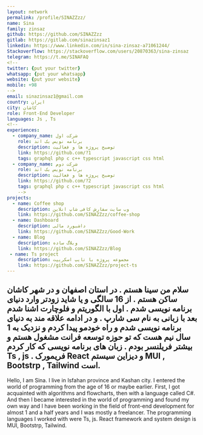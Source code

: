 ```yaml
---
layout: network
permalink: /profile/SINAZZzz/
name: Sina
family: zinsaz
github: https://github.com/SINAZZzz
gitlab: https://gitlab.com/sinazinsaz1
linkedin: https://www.linkedin.com/in/sina-zinsaz-a71061244/
Stackoverflow: https://stackoverflow.com/users/20870363/sina-zinsaz
telegram: https://t.me/SINAFAQ
<!--
twitter: {put your twitter}
whatsapp: {put your whatsapp}
website: {put your website}
mobile: +98
-->
email: sinazinsaz1@gmail.com
country: ایران
city: کاشان
role: Front-End Developer
languages: Js , Ts 
<!--
experiences:
  - company_name: شرکت اول
    role: برنامه نویس بک اند
    description: توضیح پروژه ها و فعالیت
    link: https://github.com/?1
    tags: graphql php c c++ typescript javascript css html
  - company_name: شرکت دوم
    role: برنامه نویس بک اند
    description: توضیح پروژه ها و فعالیت
    link: https://github.com/?2
    tags: graphql php c c++ typescript javascript css html
    -->
projects:
  - name: Coffee shop
    description: وب سایت سفارش کافی شاپ انلاین
    link: https://github.com/SINAZZzz/coffee-shop
  - name: Dashboard
    description: داشبورد مالی
    link: https://github.com/SINAZZzz/Good-Work
  - name: Blog
    description: وبلاگ ساده
    link: https://github.com/SINAZZzz/Blog
 - name: Ts project
    description: مجموعه پروژه با تایپ اسکریپت
    link: https://github.com/SINAZZzz/project-ts
---
```

سلام من سینا هستم .
در استان اصفهان و در شهر کاشان ساکن هستم . 
از 16 سالگی و یا شاید زودتر وارد دنیای برنامه نویسی شدم . اول با الگوریتم و فلوچارت اشنا شدم بعد با زبانی به نام سی شارپ .
و در ادامه علاقه مند به دنیای برنامه نویسی شدم و راه خودمو پیدا کردم و نزدیک به 1 سال نیم هست که تو حوزه توسعه فرانت مشغول هستم و بیشتر فریلنسر بودم .
زبان های برنامه نویسی که کار کردم Ts , js .
فریمورک React و دیزاین سیستم MUI , Bootstrp , Tailwind است.
-----
Hello, I am Sina.
I live in Isfahan province and Kashan city.
I entered the world of programming from the age of 16 or maybe earlier. First, I got acquainted with algorithms and flowcharts, then with a language called C#.
And then I became interested in the world of programming and found my own way and I have been working in the field of front-end development for almost 1 and a half years and I was mostly a freelancer.
The programming languages I worked with were Ts, js.
React framework and system design is MUI, Bootstrp, Tailwind.
